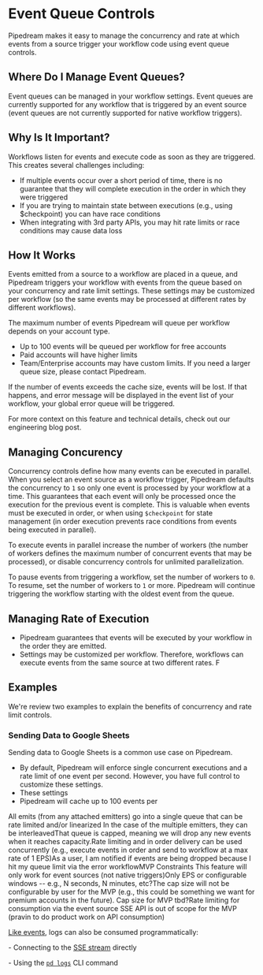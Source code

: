 # Event Queue Controls

Pipedream makes it easy to manage the concurrency and rate at which events from a source trigger your workflow code using event queue controls.

## Where Do I Manage Event Queues?

Event queues can be managed in your workflow settings. Event queues are currently supported for any workflow that is triggered by an event source (event queues are not currently supported for native workflow triggers).



## Why Is It Important?

Workflows listen for events and execute code as soon as they are triggered. This creates several challenges including:

- If multiple events occur over a short period of time, there is no guarantee that they will complete execution in the order in which they were triggered
- If you are trying to maintain state between executions (e.g., using $checkpoint) you can have race conditions
- When integrating with 3rd party APIs, you may hit rate limits or race conditions may cause data loss

## How It Works

Events emitted from a source to a workflow are placed in a queue, and Pipedream triggers your workflow with events from the queue based on your concurrency and rate limit settings. These settings may be customized per workflow (so the same events may be processed at different rates by different workflows).

The maximum number of events Pipedream will queue per workflow depends on your account type.

- Up to 100 events will be queued per workflow for free accounts
- Paid accounts will have higher limits
- Team/Enterprise accounts may have custom limits. If you need a larger queue size, please contact Pipedream.

If the number of events exceeds the cache size, events will be lost. If that happens, and error message will be displayed in the event list of your workflow, your global error queue will be triggered. 

For more context on this feature and technical details, check out our engineering blog post.

## Managing Concurency

Concurrency controls define how many events can be executed in parallel. When you select an event source as a workflow trigger, Pipedream defaults the concurrency to `1` so only one event is processed by your workflow at a time. This guarantees that each event will only be processed once the execution for the previous event is complete. This is valuable when events must be executed in order, or when using `$checkpoint` for state management (in order execution prevents race conditions from events being executed in parallel).

To execute events in parallel increase the number of workers (the number of workers defines the maximum number of concurrent events that may be processed), or disable concurrency controls for unlimited parallelization.

To pause events from triggering a workflow, set the number of workers to `0`. To resume, set the number of workers to `1` or more. Pipedream will continue triggering the workflow starting with the oldest event from the queue.

## Managing Rate of Execution

- Pipedream guarantees that events will be executed by your workflow in the order they are emitted. 
- Settings may be customized per workflow. Therefore, workflows can execute events from the same source at two different rates. F

## Examples

We're review two examples to explain the benefits of concurrency and rate limit controls.

### Sending Data to Google Sheets

Sending data to Google Sheets is a common use case on Pipedream.

 

- By default, Pipedream will enforce single concurrent executions and a rate limit of one event per second. However, you have full control to customize these settings.
- These settings   
- Pipedream will cache up to 100 events per 



All emits (from any attached emitters) go into a single queue that can be rate limited and/or linearized In the case of the multiple emitters, they can be interleavedThat queue is capped, meaning we will drop any new events when it reaches capacity.Rate limiting and in order delivery can be used concurrently (e.g., execute events in order and send to workflow at a max rate of 1 EPS)As a user, I am notified if events are being dropped because I hit my queue limit via the error workflowMVP Constraints This feature will only work for event sources (not native triggers)Only EPS or configurable windows -- e.g., N seconds, N minutes, etc?The cap size will not be configurable by user for the MVP (e.g., this could be something we want for premium accounts in the future). Cap size for MVP tbd?Rate limiting for consumption via the event source SSE API is out of scope for the MVP (pravin to do product work on API consumption)



[Like events](/event-sources/), logs can also be consumed programmatically:



\- Connecting to the [SSE stream](/api/sse/) directly

\- Using the [`pd logs`](#pd-logs) CLI command